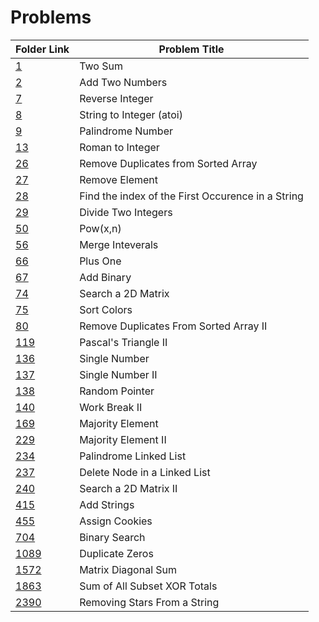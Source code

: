 # Problems

| Folder Link | Problem Title                                     |
| ----------- | ------------------------------------------------- |
| [1](1)         | Two Sum                                           |
| [2](2)         | Add Two Numbers                                   |
| [7](7)         | Reverse Integer                                   |
| [8](8)         | String to Integer (atoi)                          |
| [9](9)         | Palindrome Number                                 |
| [13](13)       | Roman to Integer                                  |
| [26](26)       | Remove Duplicates from Sorted Array               |
| [27](27)       | Remove Element                                    |
| [28](28)       | Find the index of the First Occurence in a String |
| [29](29)       | Divide Two Integers                               |
| [50](50)       | Pow(x,n)                                          |
| [56](56)       | Merge Inteverals                                  |
| [66](66)       | Plus One                                          |
| [67](67)       | Add Binary                                        |
| [74](74)       | Search a 2D Matrix                                |
| [75](75)       | Sort Colors                                       |
| [80](80)       | Remove Duplicates From Sorted Array II            |
| [119](119)     | Pascal's Triangle II                              |
| [136](136)     | Single Number                                     |
| [137](137)     | Single Number II                                  |
| [138](138)     | Random Pointer                                    |
| [140](140)     | Work Break II                                     |
| [169](169)     | Majority Element                                  |
| [229](229)     | Majority Element II                               |
| [234](234)     | Palindrome Linked List                            |
| [237](237)     | Delete Node in a Linked List                      |
| [240](240)     | Search a 2D Matrix II                             |
| [415](415)     | Add Strings                                       |
| [455](455)     | Assign Cookies                                    |
| [704](704)     | Binary Search                                     |
| [1089](1089)   | Duplicate Zeros                                   |
| [1572](1572)   | Matrix Diagonal Sum                               |
| [1863](1863)   | Sum of All Subset XOR Totals                      |
| [2390](2390)   | Removing Stars From a String                      |
